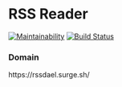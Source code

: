 <h1>RSS Reader</h1>

[![Maintainability](https://api.codeclimate.com/v1/badges/23922fc0e911134d12a0/maintainability)](https://codeclimate.com/github/Dael777/RSS-Reader/maintainability)
[![Build Status](https://travis-ci.org/Dael777/RSS-Reader.svg?branch=master)](https://travis-ci.org/Dael777/RSS-Reader)

<h3>Domain</h3>
https://rssdael.surge.sh/
